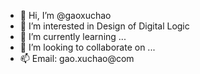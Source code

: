 - 👋 Hi, I’m @gaoxuchao
- 👀 I’m interested in Design of Digital Logic
- 🌱 I’m currently learning ...
- 💞️ I’m looking to collaborate on ...
- 📫 Email: gao.xuchao@com

<!---
gaoxuchao/gaoxuchao is a ✨ special ✨ repository because its `README.md` (this file) appears on your GitHub profile.
You can click the Preview link to take a look at your changes.
--->
